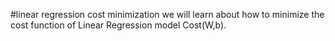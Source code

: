 #linear regression cost minimization
    we will learn about how to minimize the cost function of Linear Regression model Cost(W,b).
